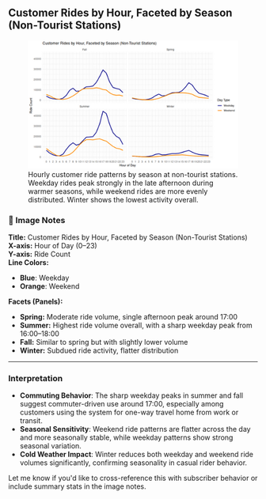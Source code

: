 ## Customer Rides by Hour, Faceted by Season (Non-Tourist Stations)

<figure class="float-right">
  <a href="../images/Non-Tourist_Customer_Ride_by_Hour_Faceted_by_Season.png" target="_blank" title="Select image to open full sized chart">
  <img src="../images/thumbnails/Non-Tourist_Customer_Ride_by_Hour_Faceted_by_Season.png" alt="Line chart showing hourly customer ride volumes at non-tourist stations, split by season and further separated by weekday and weekend. Clear afternoon peaks are visible on weekdays, especially in summer and fall.">
  </a>
  <figcaption>
  Hourly customer ride patterns by season at non-tourist stations. Weekday rides peak strongly in the late afternoon during warmer seasons, while weekend rides are more evenly distributed. Winter shows the lowest activity overall.
  </figcaption>
</figure>


### 📝 Image Notes

**Title:** Customer Rides by Hour, Faceted by Season (Non-Tourist Stations)  
**X-axis:** Hour of Day (0–23)  
**Y-axis:** Ride Count  
**Line Colors:**  
- **Blue**: Weekday  
- **Orange**: Weekend  

**Facets (Panels):**  
- **Spring:** Moderate ride volume, single afternoon peak around 17:00  
- **Summer:** Highest ride volume overall, with a sharp weekday peak from 16:00–18:00  
- **Fall:** Similar to spring but with slightly lower volume  
- **Winter:** Subdued ride activity, flatter distribution

---

### Interpretation

- **Commuting Behavior**: The sharp weekday peaks in summer and fall suggest commuter-driven use around 17:00, especially among customers using the system for one-way travel home from work or transit.
- **Seasonal Sensitivity**: Weekend ride patterns are flatter across the day and more seasonally stable, while weekday patterns show strong seasonal variation.
- **Cold Weather Impact**: Winter reduces both weekday and weekend ride volumes significantly, confirming seasonality in casual rider behavior.

Let me know if you'd like to cross-reference this with subscriber behavior or include summary stats in the image notes.

<br style="clear: both;"></br>

